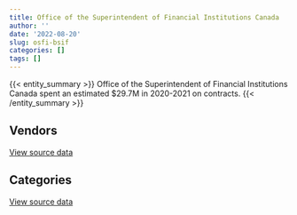 ```yaml
---
title: Office of the Superintendent of Financial Institutions Canada
author: ''
date: '2022-08-20'
slug: osfi-bsif
categories: []
tags: []
---
```


<script src="/rmarkdown-libs/htmlwidgets/htmlwidgets.js"></script>
<link href="/rmarkdown-libs/datatables-css/datatables-crosstalk.css" rel="stylesheet" />
<script src="/rmarkdown-libs/datatables-binding/datatables.js"></script>
<script src="/rmarkdown-libs/jquery/jquery-3.6.0.min.js"></script>
<link href="/rmarkdown-libs/dt-core-bootstrap/css/dataTables.bootstrap.min.css" rel="stylesheet" />
<link href="/rmarkdown-libs/dt-core-bootstrap/css/dataTables.bootstrap.extra.css" rel="stylesheet" />
<script src="/rmarkdown-libs/dt-core-bootstrap/js/jquery.dataTables.min.js"></script>
<script src="/rmarkdown-libs/dt-core-bootstrap/js/dataTables.bootstrap.min.js"></script>
<link href="/rmarkdown-libs/crosstalk/css/crosstalk.min.css" rel="stylesheet" />
<script src="/rmarkdown-libs/crosstalk/js/crosstalk.min.js"></script>
<script src="/rmarkdown-libs/htmlwidgets/htmlwidgets.js"></script>
<link href="/rmarkdown-libs/datatables-css/datatables-crosstalk.css" rel="stylesheet" />
<script src="/rmarkdown-libs/datatables-binding/datatables.js"></script>
<script src="/rmarkdown-libs/jquery/jquery-3.6.0.min.js"></script>
<link href="/rmarkdown-libs/dt-core-bootstrap/css/dataTables.bootstrap.min.css" rel="stylesheet" />
<link href="/rmarkdown-libs/dt-core-bootstrap/css/dataTables.bootstrap.extra.css" rel="stylesheet" />
<script src="/rmarkdown-libs/dt-core-bootstrap/js/jquery.dataTables.min.js"></script>
<script src="/rmarkdown-libs/dt-core-bootstrap/js/dataTables.bootstrap.min.js"></script>
<link href="/rmarkdown-libs/crosstalk/css/crosstalk.min.css" rel="stylesheet" />
<script src="/rmarkdown-libs/crosstalk/js/crosstalk.min.js"></script>

{{< entity_summary >}}
Office of the Superintendent of Financial Institutions Canada spent an estimated \$29.7M in 2020-2021 on contracts.
{{< /entity_summary >}}

## Vendors

<div id="htmlwidget-1" style="width:100%;height:auto;" class="datatables html-widget"></div>
<script type="application/json" data-for="htmlwidget-1">{"x":{"style":"bootstrap","filter":"none","vertical":false,"data":[["<a href=\"/vendors/1019837_ontario/\">1019837 ONTARIO<\/a>","<a href=\"/vendors/a_hundred_answers/\">A HUNDRED ANSWERS<\/a>","<a href=\"/vendors/accenture/\">ACCENTURE<\/a>","<a href=\"/vendors/adga_group/\">ADGA GROUP<\/a>","<a href=\"/vendors/advanced_business_interiors/\">ADVANCED BUSINESS INTERIORS<\/a>","<a href=\"/vendors/advanced_chippewa_technologies/\">ADVANCED CHIPPEWA TECHNOLOGIES<\/a>","<a href=\"/vendors/altis_human_resources/\">ALTIS HUMAN RESOURCES<\/a>","<a href=\"/vendors/amex_bank_of_canada/\">AMEX BANK OF CANADA<\/a>","<a href=\"/vendors/artemp_personnel_services/\">ARTEMP PERSONNEL SERVICES<\/a>","<a href=\"/vendors/bdo_canada/\">BDO CANADA<\/a>","<a href=\"/vendors/bell_canada/\">BELL CANADA<\/a>","<a href=\"/vendors/blackberry/\">BLACKBERRY<\/a>","<a href=\"/vendors/bp_m_government_im_it_consulting/\">BP M GOVERNMENT IM IT CONSULTING<\/a>","<a href=\"/vendors/calian/\">CALIAN<\/a>","<a href=\"/vendors/canadian_corps_of_commissionaires/\">CANADIAN CORPS OF COMMISSIONAIRES<\/a>","<a href=\"/vendors/carahsoft_technology/\">CARAHSOFT TECHNOLOGY<\/a>","<a href=\"/vendors/cdw_canada/\">CDW CANADA<\/a>","<a href=\"/vendors/cgi/\">CGI<\/a>","<a href=\"/vendors/cision_canada/\">CISION CANADA<\/a>","<a href=\"/vendors/cofomo/\">COFOMO<\/a>","<a href=\"/vendors/commvault_systems/\">COMMVAULT SYSTEMS<\/a>","<a href=\"/vendors/compucom_canada/\">COMPUCOM CANADA<\/a>","<a href=\"/vendors/conexsys/\">CONEXSYS<\/a>","<a href=\"/vendors/csdc_systems/\">CSDC SYSTEMS<\/a>","<a href=\"/vendors/d_doyle_installations/\">D DOYLE INSTALLATIONS<\/a>","<a href=\"/vendors/dell_computer/\">DELL COMPUTER<\/a>","<a href=\"/vendors/deloitte_and_touche/\">DELOITTE AND TOUCHE<\/a>","<a href=\"/vendors/ecole_de_langues_abce/\">ECOLE DE LANGUES ABCE<\/a>","<a href=\"/vendors/environics_research_group/\">ENVIRONICS RESEARCH GROUP<\/a>","<a href=\"/vendors/ernst_young/\">ERNST YOUNG<\/a>","<a href=\"/vendors/excel_human_resources/\">EXCEL HUMAN RESOURCES<\/a>","<a href=\"/vendors/factiva/\">FACTIVA<\/a>","<a href=\"/vendors/fast_track_staffing/\">FAST TRACK STAFFING<\/a>","<a href=\"/vendors/gartner/\">GARTNER<\/a>","<a href=\"/vendors/gc_strategies/\">GC STRATEGIES<\/a>","<a href=\"/vendors/haworth/\">HAWORTH<\/a>","<a href=\"/vendors/hewlett_packard/\">HEWLETT PACKARD<\/a>","<a href=\"/vendors/hypertec/\">HYPERTEC<\/a>","<a href=\"/vendors/i4c_information_technology/\">I4C INFORMATION TECHNOLOGY<\/a>","<a href=\"/vendors/ibiska_telecom/\">IBISKA TELECOM<\/a>","<a href=\"/vendors/ibm_canada/\">IBM CANADA<\/a>","<a href=\"/vendors/info_tech_research_group/\">INFO TECH RESEARCH GROUP<\/a>","<a href=\"/vendors/integra_networks/\">INTEGRA NETWORKS<\/a>","<a href=\"/vendors/interactive_audio_visual/\">INTERACTIVE AUDIO VISUAL<\/a>","<a href=\"/vendors/ipss/\">IPSS<\/a>","<a href=\"/vendors/iron_mountain/\">IRON MOUNTAIN<\/a>","<a href=\"/vendors/itex/\">ITEX<\/a>","<a href=\"/vendors/kpmg/\">KPMG<\/a>","<a href=\"/vendors/lannick_contract_solutions/\">LANNICK CONTRACT SOLUTIONS<\/a>","<a href=\"/vendors/lansdowne_technologies/\">LANSDOWNE TECHNOLOGIES<\/a>","<a href=\"/vendors/leo_pisces_services_group/\">LEO PISCES SERVICES GROUP<\/a>","<a href=\"/vendors/lionbridge/\">LIONBRIDGE<\/a>","<a href=\"/vendors/lumina_it/\">LUMINA IT<\/a>","<a href=\"/vendors/mdos_consulting/\">MDOS CONSULTING<\/a>","<a href=\"/vendors/media_q/\">MEDIA Q<\/a>","<a href=\"/vendors/michael_wager_consulting/\">MICHAEL WAGER CONSULTING<\/a>","<a href=\"/vendors/microsoft_canada/\">MICROSOFT CANADA<\/a>","<a href=\"/vendors/morneau_shepell/\">MORNEAU SHEPELL<\/a>","<a href=\"/vendors/nisha_techonologies/\">NISHA TECHONOLOGIES<\/a>","<a href=\"/vendors/optiv_canada_federal/\">OPTIV CANADA FEDERAL<\/a>","<a href=\"/vendors/panasonic/\">PANASONIC<\/a>","<a href=\"/vendors/pleiad_canada/\">PLEIAD CANADA<\/a>","<a href=\"/vendors/precisionit/\">PRECISIONIT<\/a>","<a href=\"/vendors/pricewaterhouse_coopers/\">PRICEWATERHOUSE COOPERS<\/a>","<a href=\"/vendors/promaxis/\">PROMAXIS<\/a>","<a href=\"/vendors/prosci_canada/\">PROSCI CANADA<\/a>","<a href=\"/vendors/qmr/\">QMR<\/a>","<a href=\"/vendors/randstad/\">RANDSTAD<\/a>","<a href=\"/vendors/raymond_chabot_grant_thornton/\">RAYMOND CHABOT GRANT THORNTON<\/a>","<a href=\"/vendors/s_p_global_market_intelligence/\">S P GLOBAL MARKET INTELLIGENCE<\/a>","<a href=\"/vendors/sas_institute/\">SAS INSTITUTE<\/a>","<a href=\"/vendors/sharp_electronics/\">SHARP ELECTRONICS<\/a>","<a href=\"/vendors/si_systems/\">SI SYSTEMS<\/a>","<a href=\"/vendors/softchoice/\">SOFTCHOICE<\/a>","<a href=\"/vendors/stoneworks_technologies/\">STONEWORKS TECHNOLOGIES<\/a>","<a href=\"/vendors/systematix_solutions/\">SYSTEMATIX SOLUTIONS<\/a>","<a href=\"/vendors/telecom_computer_services/\">TELECOM COMPUTER SERVICES<\/a>","<a href=\"/vendors/telus_canada/\">TELUS CANADA<\/a>","<a href=\"/vendors/teramach_technologies/\">TERAMACH TECHNOLOGIES<\/a>","<a href=\"/vendors/the_aim_group/\">THE AIM GROUP<\/a>","<a href=\"/vendors/the_mathworks/\">THE MATHWORKS<\/a>","<a href=\"/vendors/the_vcan_group/\">THE VCAN GROUP<\/a>","<a href=\"/vendors/thomson_reuters/\">THOMSON REUTERS<\/a>","<a href=\"/vendors/totem_offisource/\">TOTEM OFFISOURCE<\/a>","<a href=\"/vendors/trm_technologies/\">TRM TECHNOLOGIES<\/a>","<a href=\"/vendors/turtle_island_staffing/\">TURTLE ISLAND STAFFING<\/a>","<a href=\"/vendors/ubiqus_canada/\">UBIQUS CANADA<\/a>","<a href=\"/vendors/university_of_ottawa/\">UNIVERSITY OF OTTAWA<\/a>","<a href=\"/vendors/veritaaq_technology_house/\">VERITAAQ TECHNOLOGY HOUSE<\/a>","<a href=\"/vendors/vmware/\">VMWARE<\/a>","<a href=\"/vendors/zycom/\">ZYCOM<\/a>"],[null,null,null,null,282076.95,30591.97,null,78250.01,null,518116.57,null,14947.01,null,null,53680.62,10694.93,34994.98,786299.41,437.88,531385.31,null,13982.7,129424.44,20352.54,null,199634.13,227475.84,50915.59,39054.67,11300,682968.87,37466.28,null,91563.24,null,38437.27,null,null,10990.74,429843.47,254517.26,7913.1,282676.56,10618.81,null,22520.2,54226.81,25000,null,24973,48210.09,7505.46,3703.66,null,4162.7,null,747105.52,null,517742.13,null,null,null,156132.54,101346.77,null,127172.07,null,418838.93,86898.59,192315.63,56600.57,140617.81,68383.72,45373.89,1590827.96,246485.98,299868.52,329618.88,360324.52,2739.37,14285.82,8745.3,21145.4,15887.07,408471.96,84445.94,262634.74,5348.34,2603984.01,225873.44,null],[null,121928.65,3345051.77,null,290011.26,30896.89,205282.48,82565.95,null,730893.34,212673.51,24224.83,24860,9339.76,320629.02,1503.42,null,377921.3,null,583011.76,null,null,158363.77,17088.93,null,175606.07,157705.94,28709.41,68290.58,25000,1251044.78,38591.76,27387.96,196974.57,null,49968.06,null,null,365646.46,442224.16,256690.07,29206.64,812314.07,null,null,42316.29,1115030.8,24986.79,41646.15,15820,null,null,22912.46,null,4162.7,87729.7,799492.79,null,110991.69,null,null,null,26093.38,194387.1,null,null,null,104422.86,221123.18,217991.17,115227.23,147587.46,395627.97,96312.43,137009.44,246485.98,26879.07,368148.4,516635.06,27147.37,36151.39,86271.19,null,null,410155.48,59449.77,262634.74,5951.66,2957034.6,130278.94,null],[26473.79,122262.7,4280730.58,16304.15,541033.25,21038.17,410521.78,87609.98,21273.11,700332.89,90885.43,32093.13,null,282900.94,159458.68,16246.62,null,null,null,1383125.74,null,null,7013.99,14949.89,76632.83,17824.62,58415.26,3251.44,65031.23,null,1435909.5,39744.36,22275.54,344222.82,null,122262.99,16927.4,116499.61,409255.67,443002.44,211757.97,33062.11,338063.14,null,3345.41,30750.18,129095.84,75594.13,148736.25,null,null,null,22975.23,null,4174.1,158955.8,385098.18,13325.12,899334.99,29576.7,52006.32,76637.98,null,98606.54,1273.15,null,null,null,102503.17,218588.41,81993.75,213608.36,396711.88,105250.61,552718.14,247161.29,73175.39,941864.07,417166.8,2746.87,12754.33,86507.55,15707.6,null,417729.06,2347.76,263354.28,6914.05,4036923.82,204033.47,null],[null,121928.65,5080690.92,49181.95,25231.39,142084.68,323525.29,89749.76,123931.89,748206.27,856270.59,151813.4,null,157256.71,313397.96,null,22776.87,null,null,1090920.14,70959.6,null,null,3714.52,50718.17,15112.17,67620.47,55498.57,77368.15,71376.73,1448453.14,43718.8,null,337257.88,8925.31,null,null,169892.11,408137.49,429843.47,220652.56,46652.4,327471.54,10999.34,70506.06,19257.11,184485.95,48618.26,null,null,null,null,null,291043.34,4162.7,158521.49,1471976.16,53446.92,493943.67,16599.91,null,114642.88,null,98337.12,42469.4,null,3975.42,null,109090.2,274370.19,36957.42,271261.35,395627.97,123125.1,313083.13,183682.7,39485.61,162927.94,255766.36,null,12107.73,21508.71,null,null,403016.79,null,334558.46,16937.11,3117234.73,31949.55,27213.23]],"container":"<table class=\"table table-striped table-hover row-border order-column display\">\n  <thead>\n    <tr>\n      <th>Vendor<\/th>\n      <th>2017-2018<\/th>\n      <th>2018-2019<\/th>\n      <th>2019-2020<\/th>\n      <th>2020-2021<\/th>\n    <\/tr>\n  <\/thead>\n<\/table>","options":{"order":[[4,"desc"]],"pageLength":10,"autoWidth":true,"columnDefs":[{"targets":1,"render":"function(data, type, row, meta) {\n    return type !== 'display' ? data : DTWidget.formatCurrency(data, \"$\", 2, 3, \",\", \".\", true, null);\n  }"},{"targets":2,"render":"function(data, type, row, meta) {\n    return type !== 'display' ? data : DTWidget.formatCurrency(data, \"$\", 2, 3, \",\", \".\", true, null);\n  }"},{"targets":3,"render":"function(data, type, row, meta) {\n    return type !== 'display' ? data : DTWidget.formatCurrency(data, \"$\", 2, 3, \",\", \".\", true, null);\n  }"},{"targets":4,"render":"function(data, type, row, meta) {\n    return type !== 'display' ? data : DTWidget.formatCurrency(data, \"$\", 2, 3, \",\", \".\", true, null);\n  }"},{"width":"16%","targets":[1,2,3,4]},{"className":"dt-right","targets":[1,2,3,4]}],"orderClasses":false}},"evals":["options.columnDefs.0.render","options.columnDefs.1.render","options.columnDefs.2.render","options.columnDefs.3.render"],"jsHooks":[]}</script>
<p class="text-right">
<a href="https://github.com/GoC-Spending/contracts-data/tree/main/data/out/departments/osfi-bsif/summary_by_fiscal_year_by_vendor.csv" class="source-data-link btn btn-link">View source data</a>
</p>

## Categories

<div id="htmlwidget-2" style="width:100%;height:auto;" class="datatables html-widget"></div>
<script type="application/json" data-for="htmlwidget-2">{"x":{"style":"bootstrap","filter":"none","vertical":false,"data":[["<a href=\"/categories/1_facilities_and_construction/\">Facilities and construction<\/a>","<a href=\"/categories/10_office_management/\">Office management<\/a>","<a href=\"/categories/2_professional_services/\">Professional services<\/a>","<a href=\"/categories/3_information_technology/\">Information technology<\/a>","<a href=\"/categories/7_travel/\">Travel<\/a>","<a href=\"/categories/8_security_and_protection/\">Security and protection<\/a>","<a href=\"/categories/9_human_capital/\">Human capital<\/a>"],[36306.2,991218.11,3293109.43,12899315.56,null,42380.62,2678547.97],[141915.56,921973.86,4426901.44,17597306.05,null,320629.02,2559448.74],[268641.2,1817258.36,5508351.27,20771654.48,37375.24,269133.68,3284797.62],[211306.63,420467.62,4536952.39,21362489.13,89749.76,370242.21,2710136.02]],"container":"<table class=\"table table-striped table-hover row-border order-column display\">\n  <thead>\n    <tr>\n      <th>Category<\/th>\n      <th>2017-2018<\/th>\n      <th>2018-2019<\/th>\n      <th>2019-2020<\/th>\n      <th>2020-2021<\/th>\n    <\/tr>\n  <\/thead>\n<\/table>","options":{"order":[[4,"desc"]],"dom":"t","pageLength":30,"autoWidth":true,"columnDefs":[{"targets":1,"render":"function(data, type, row, meta) {\n    return type !== 'display' ? data : DTWidget.formatCurrency(data, \"$\", 2, 3, \",\", \".\", true, null);\n  }"},{"targets":2,"render":"function(data, type, row, meta) {\n    return type !== 'display' ? data : DTWidget.formatCurrency(data, \"$\", 2, 3, \",\", \".\", true, null);\n  }"},{"targets":3,"render":"function(data, type, row, meta) {\n    return type !== 'display' ? data : DTWidget.formatCurrency(data, \"$\", 2, 3, \",\", \".\", true, null);\n  }"},{"targets":4,"render":"function(data, type, row, meta) {\n    return type !== 'display' ? data : DTWidget.formatCurrency(data, \"$\", 2, 3, \",\", \".\", true, null);\n  }"},{"width":"16%","targets":[1,2,3,4]},{"className":"dt-right","targets":[1,2,3,4]}],"orderClasses":false,"lengthMenu":[10,25,30,50,100]}},"evals":["options.columnDefs.0.render","options.columnDefs.1.render","options.columnDefs.2.render","options.columnDefs.3.render"],"jsHooks":[]}</script>
<p class="text-right">
<a href="https://github.com/GoC-Spending/contracts-data/tree/main/data/out/departments/osfi-bsif/summary_by_fiscal_year_by_category.csv" class="source-data-link btn btn-link">View source data</a>
</p>
